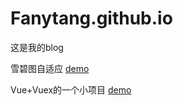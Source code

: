 # Fanytang.github.io
这是我的blog

雪碧图自适应
 [demo](https://fanytang.github.io/index.html)
 
 
 Vue+Vuex的一个小项目
 [demo](https://fanytang.github.io/happyfri/index.html)
